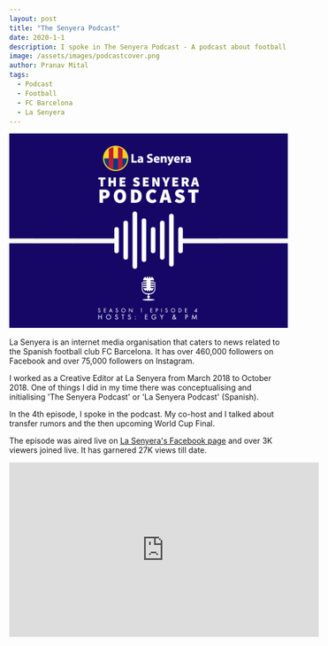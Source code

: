 ```yaml
---
layout: post
title: "The Senyera Podcast"
date: 2020-1-1
description: I spoke in The Senyera Podcast - A podcast about football. The episode received over 27K views.
image: /assets/images/podcastcover.png
author: Pranav Mital
tags: 
  - Podcast
  - Football
  - FC Barcelona
  - La Senyera
---
```

![Cover](/assets/images/podcastcover.png)

La Senyera is an internet media organisation that caters to news related to the Spanish football club FC Barcelona. It has over 460,000 followers on Facebook and over 75,000 followers on Instagram.

I worked as a Creative Editor at La Senyera from March 2018 to October 2018. One of things I did in my time there was conceptualising and initialising 'The Senyera Podcast' or 'La Senyera Podcast' (Spanish).

In the 4th episode, I spoke in the podcast. My co-host and I talked about transfer rumors and the then upcoming World Cup Final.

The episode was aired live on [La Senyera's Facebook page](https://www.facebook.com/Lasenyera.en/) and over 3K viewers joined live. It has garnered 27K views till date.

<iframe src="https://www.facebook.com/plugins/video.php?href=https%3A%2F%2Fwww.facebook.com%2FLasenyera.en%2Fvideos%2F1678829155573670%2F&show_text=0&width=560" width="560" height="315" style="border:none;overflow:hidden" scrolling="no" frameborder="0" allowTransparency="true" allowFullScreen="true"></iframe>
